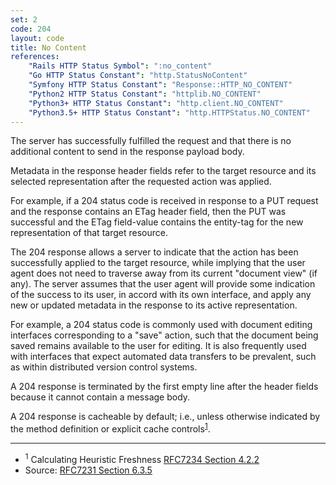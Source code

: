 ```yaml
---
set: 2
code: 204
layout: code
title: No Content
references:
    "Rails HTTP Status Symbol": ":no_content"
    "Go HTTP Status Constant": "http.StatusNoContent"
    "Symfony HTTP Status Constant": "Response::HTTP_NO_CONTENT"
    "Python2 HTTP Status Constant": "httplib.NO_CONTENT"
    "Python3+ HTTP Status Constant": "http.client.NO_CONTENT"
    "Python3.5+ HTTP Status Constant": "http.HTTPStatus.NO_CONTENT"
---
```


The server has successfully fulfilled the request and that there is no
additional content to send in the response payload body.

Metadata in the response header fields refer to the target resource and
its selected representation after the requested action was applied.

For example, if a 204 status code is received in response to a PUT
request and the response contains an ETag header field, then the PUT was
successful and the ETag field-value contains the entity-tag for the new
representation of that target resource.

The 204 response allows a server to indicate that the action has been
successfully applied to the target resource, while implying that the
user agent does not need to traverse away from its current "document
view" (if any). The server assumes that the user agent will provide some
indication of the success to its user, in accord with its own interface,
and apply any new or updated metadata in the response to its active
representation.

For example, a 204 status code is commonly used with document editing
interfaces corresponding to a "save" action, such that the document
being saved remains available to the user for editing. It is also
frequently used with interfaces that expect automated data transfers to
be prevalent, such as within distributed version control systems.

A 204 response is terminated by the first empty line after the header
fields because it cannot contain a message body.

A 204 response is cacheable by default; i.e., unless otherwise indicated
by the method definition or explicit cache
controls<sup>[1](#ref-1)</sup>.

---

* <span id="ref-1"><sup>1</sup> Calculating Heuristic Freshness
[RFC7234 Section 4.2.2][2]</span>
* Source: [RFC7231 Section 6.3.5][1]

[1]: <{{site.rfcUrl}}/rfc7231#section-6.3.5>
[2]: <{{site.rfcUrl}}/rfc7234#section-4.2.2>
